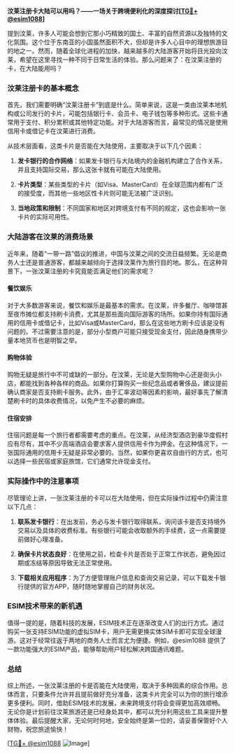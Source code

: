 **汶莱注册卡大陆可以用吗？——一场关于跨境便利化的深度探讨[[TG💪+ @esim1088](https://t.me/s/esim1088)]**

提到汶莱，许多人可能会想到它那小巧精致的国土、丰富的自然资源以及独特的文化氛围。这个位于东南亚的小国虽然面积不大，但却是许多人心目中的理想旅游目的地之一。然而，随着全球化进程的加快，越来越多的大陆游客开始将目光投向汶莱，希望在这里寻找一种不同于日常生活的体验。那么问题来了：在汶莱注册的卡，在大陆能用吗？

### 汶莱注册卡的基本概念

首先，我们需要明确“汶莱注册卡”到底是什么。简单来说，这是一类由汶莱本地机构或公司发行的卡片，可能包括银行卡、会员卡、电子钱包等多种形式。这些卡通常用于支付、积分累积或其他特定功能。对于大陆游客而言，最常见的情况是使用信用卡或借记卡在汶莱进行消费。

从技术层面看，这类卡片是否能在大陆使用，主要取决于以下几个因素：

1. **发卡银行的合作网络**：如果发卡银行与大陆境内的金融机构建立了合作关系，并且支持国际交易，那么这张卡就有可能在大陆使用。
   
2. **卡片类型**：某些类型的卡片（如Visa、MasterCard）在全球范围内都有广泛的接受度，而其他一些地区性卡片则可能无法被广泛识别。

3. **当地政策和限制**：不同国家和地区对跨境支付有不同的规定，这也会影响一张卡片的实际可用性。

### 大陆游客在汶莱的消费场景

近年来，随着“一带一路”倡议的推进，中国与汶莱之间的交流日益频繁。无论是商务人士还是普通游客，都越来越倾向于选择汶莱作为旅行目的地。那么，在这种背景下，一张汶莱注册的卡究竟能否满足他们的需求呢？

#### 餐饮娱乐

对于大多数游客来说，餐饮和娱乐是最基本的需求。在汶莱，许多餐厅、咖啡馆甚至夜市摊位都支持刷卡消费，尤其是那些面向国际游客的场所。如果你持有国际通用的信用卡或借记卡，比如Visa或MasterCard，那么在这些地方刷卡应该是没有问题的。不过需要注意的是，部分小型商户可能只接受现金支付，因此随身携带少量本地货币也是明智之举。

#### 购物体验

购物无疑是旅行中不可或缺的一部分。在汶莱，无论是大型购物中心还是街头小店，都能找到各种各样的商品。如果你打算购买一些纪念品或者奢侈品，建议提前确认商家是否支持刷卡服务。此外，由于汇率波动等因素的影响，最好事先了解清楚刷卡时的具体收费情况，以免产生不必要的麻烦。

#### 住宿安排

住宿问题是每一个旅行者都需要考虑的重点。在汶莱，从经济型酒店到豪华度假村应有尽有，其中不少高端酒店会要求客人提供信用卡作为押金。在这种情况下，一张国际通用的信用卡无疑是非常必要的。当然，如果你更喜欢自由行的方式，也可以选择一些民宿或家庭旅馆，它们通常允许现金支付。

### 实际操作中的注意事项

尽管理论上讲，一张汶莱注册的卡可以在大陆使用，但在实际操作过程中仍需注意以下几点：

1. **联系发卡银行**：在出发前，务必与发卡银行取得联系，询问该卡是否支持境外交易以及具体的收费标准。有些银行可能会收取额外的手续费，这一点需要提前做好心理准备。

2. **确保卡片状态良好**：在使用之前，检查卡片是否处于正常工作状态，避免因过期或冻结等原因导致无法正常使用。

3. **下载相关应用程序**：为了方便管理账户信息和查询交易记录，可以下载发卡银行提供的官方APP，随时随地掌握自己的财务状况。

### ESIM技术带来的新机遇

值得一提的是，随着科技的发展，ESIM技术正在逐渐改变人们的出行方式。通过购买一张支持ESIM功能的虚拟SIM卡，用户无需更换实体SIM卡即可实现全球漫游。这对于经常往返于两地的商务人士而言尤为便捷。例如，@esim1088 提供了一款功能强大的ESIM产品，能够帮助用户轻松解决跨国通讯难题。

### 总结

综上所述，一张汶莱注册的卡是否能在大陆使用，取决于多种因素的综合作用。总体而言，只要条件允许并且提前做好充分准备，这类卡片完全可以为你的旅行增添更多便利。同时，借助ESIM技术的发展，未来跨境支付将会变得更加高效顺畅。无论你是计划前往汶莱旅游还是已经身处其中，都可以充分利用这些工具来提升整体体验。最后提醒大家，无论何时何地，安全始终是第一位的，请妥善保管好个人财物，祝您旅途愉快！

[[TG💪+ @esim1088](https://t.me/s/esim1088) ![Image](https://i.postimg.cc/4NQfJmqS/Snipaste-2025-05-13-00-14-12.png)]